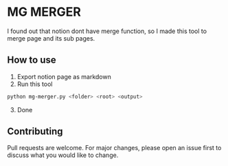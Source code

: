# MG MERGER

I found out that notion dont have merge function, 
so I made this tool to merge page and its sub pages.

## How to use

1. Export notion page as markdown
2. Run this tool
```bash
python mg-merger.py <folder> <root> <output>
```
3. Done


## Contributing

Pull requests are welcome. For major changes, please open an issue first to discuss what you would like to change.
